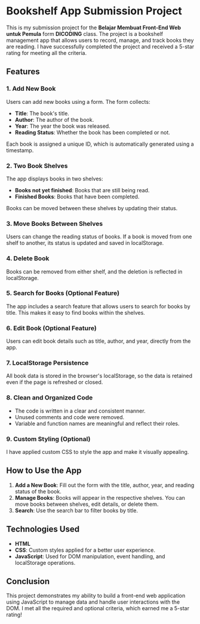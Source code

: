 # Bookshelf App Submission Project

This is my submission project for the **Belajar Membuat Front-End Web untuk Pemula** form **DICODING** class. The project is a bookshelf management app that allows users to record, manage, and track books they are reading. I have successfully completed the project and received a 5-star rating for meeting all the criteria.

## Features

### 1. Add New Book
Users can add new books using a form. The form collects:
- **Title**: The book's title.
- **Author**: The author of the book.
- **Year**: The year the book was released.
- **Reading Status**: Whether the book has been completed or not.

Each book is assigned a unique ID, which is automatically generated using a timestamp.

### 2. Two Book Shelves
The app displays books in two shelves:
- **Books not yet finished**: Books that are still being read.
- **Finished Books**: Books that have been completed.

Books can be moved between these shelves by updating their status.

### 3. Move Books Between Shelves
Users can change the reading status of books. If a book is moved from one shelf to another, its status is updated and saved in localStorage.

### 4. Delete Book
Books can be removed from either shelf, and the deletion is reflected in localStorage.

### 5. Search for Books (Optional Feature)
The app includes a search feature that allows users to search for books by title. This makes it easy to find books within the shelves.

### 6. Edit Book (Optional Feature)
Users can edit book details such as title, author, and year, directly from the app.

### 7. LocalStorage Persistence
All book data is stored in the browser's localStorage, so the data is retained even if the page is refreshed or closed.

### 8. Clean and Organized Code
- The code is written in a clear and consistent manner.
- Unused comments and code were removed.
- Variable and function names are meaningful and reflect their roles.

### 9. Custom Styling (Optional)
I have applied custom CSS to style the app and make it visually appealing.

## How to Use the App

1. **Add a New Book**: Fill out the form with the title, author, year, and reading status of the book.
2. **Manage Books**: Books will appear in the respective shelves. You can move books between shelves, edit details, or delete them.
3. **Search**: Use the search bar to filter books by title.

## Technologies Used
- **HTML**
- **CSS**: Custom styles applied for a better user experience.
- **JavaScript**: Used for DOM manipulation, event handling, and localStorage operations.

## Conclusion
This project demonstrates my ability to build a front-end web application using JavaScript to manage data and handle user interactions with the DOM. I met all the required and optional criteria, which earned me a 5-star rating!
